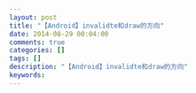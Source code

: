 ```yaml
---
layout: post
title: "【Android】invalidte和draw的方向"
date: 2014-08-29 00:04:00 
comments: true
categories: []
tags: []
description: "【Android】invalidte和draw的方向"
keywords: 
---
```



 
  
  
 
 
  
   
   
  
 
 
  
  
 


